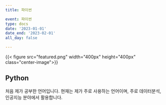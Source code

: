 ```yaml
---
title: 파이썬

event: 파이썬
type: docs
date: '2023-01-01'
date_end: '2023-02-01'
all_day: false

---
```

{{< figure src="featured.png" width="400px" height="400px" class="center-image">}}

## Python
처음 제가 공부한 언어입니다.
현재는 제가 주로 사용하는 언어이며, 주로 데이터분석, 인공지능 분야에서 활용합니다.


